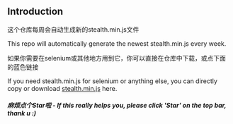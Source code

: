 ## Introduction
这个仓库每周会自动生成新的stealth.min.js文件

This repo will automatically generate the newest stealth.min.js every week.

如果你需要在selenium或其他地方用到它，你可以直接在仓库中下载，或点下面的蓝色链接

If you need stealth.min.js for selenium or anything else, you can directly copy or download [stealth.min.js](https://raw.githubusercontent.com/requireCool/stealth.min.js/main/stealth.min.js) here.

##### 麻烦点个Star啦 - *If this really helps you, please click 'Star' on the top bar, thank u :)*
